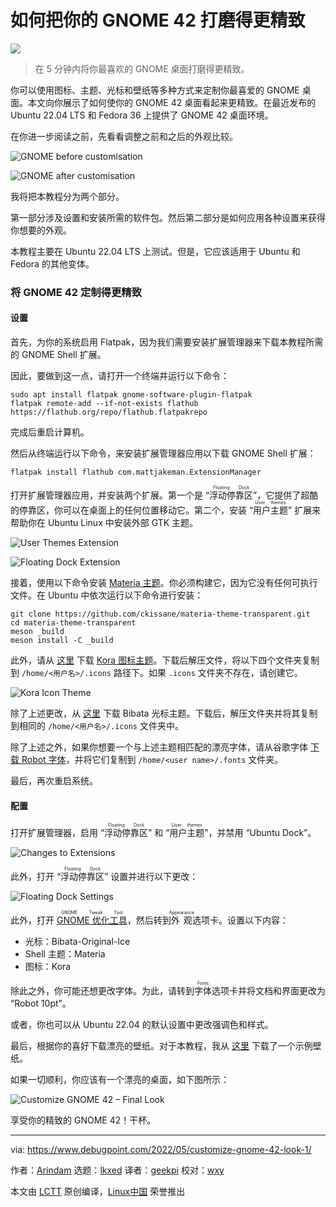 [#]: subject: "Customize GNOME 42 with A Polished Look"
[#]: via: "https://www.debugpoint.com/2022/05/customize-gnome-42-look-1/"
[#]: author: "Arindam https://www.debugpoint.com/author/admin1/"
[#]: collector: "lkxed"
[#]: translator: "geekpi"
[#]: reviewer: "wxy"
[#]: publisher: "wxy"
[#]: url: "https://linux.cn/article-14646-1.html"

如何把你的 GNOME 42 打磨得更精致
======

![](https://img.linux.net.cn/data/attachment/album/202205/28/191525nx791r930j88ra3z.jpg)

> 在 5 分钟内将你最喜欢的 GNOME 桌面打磨得更精致。

你可以使用图标、主题、光标和壁纸等多种方式来定制你最喜爱的 GNOME 桌面。本文向你展示了如何使你的 GNOME 42 桌面看起来更精致。在最近发布的 Ubuntu 22.04 LTS 和 Fedora 36 上提供了 GNOME 42 桌面环境。

在你进一步阅读之前，先看看调整之前和之后的外观比较。

![GNOME before customisation][1]

![GNOME after customisation][2]

我将把本教程分为两个部分。

第一部分涉及设置和安装所需的软件包。然后第二部分是如何应用各种设置来获得你想要的外观。

本教程主要在 Ubuntu 22.04 LTS 上测试。但是，它应该适用于 Ubuntu 和 Fedora 的其他变体。

### 将 GNOME 42 定制得更精致

#### 设置

首先，为你的系统启用 Flatpak，因为我们需要安装扩展管理器来下载本教程所需的 GNOME Shell 扩展。

因此，要做到这一点，请打开一个终端并运行以下命令：

```
sudo apt install flatpak gnome-software-plugin-flatpak
flatpak remote-add --if-not-exists flathub https://flathub.org/repo/flathub.flatpakrepo
```

完成后重启计算机。

然后从终端运行以下命令，来安装扩展管理器应用以下载 GNOME Shell 扩展：

```
flatpak install flathub com.mattjakeman.ExtensionManager
```

打开扩展管理器应用，并安装两个扩展。第一个是 “<ruby>浮动停靠区<rt>Floating Dock</rt></ruby>”，它提供了超酷的停靠区，你可以在桌面上的任何位置移动它。第二个，安装 “<ruby>用户主题<rt>User themes</rt></ruby>” 扩展来帮助你在 Ubuntu Linux 中安装外部 GTK 主题。

![User Themes Extension][3]

![Floating Dock Extension][4]

接着，使用以下命令安装 [Materia 主题][5]。你必须构建它，因为它没有任何可执行文件。在 Ubuntu 中依次运行以下命令进行安装：

```
git clone https://github.com/ckissane/materia-theme-transparent.git
cd materia-theme-transparent
meson _build
meson install -C _build
```

此外，请从 [这里][7] 下载 [Kora 图标主题][6]。下载后解压文件，将以下四个文件夹复制到 `/home/<用户名>/.icons` 路径下。如果 `.icons` 文件夹不存在，请创建它。

![Kora Icon Theme][8]

除了上述更改，从 [这里][9] 下载 Bibata 光标主题。下载后，解压文件夹并将其复制到相同的 `/home/<用户名>/.icons` 文件夹中。

除了上述之外，如果你想要一个与上述主题相匹配的漂亮字体，请从谷歌字体 [下载 Robot 字体][10]，并将它们复制到 `/home/<user name>/.fonts` 文件夹。

最后，再次重启系统。

#### 配置

打开扩展管理器，启用 “<ruby>浮动停靠区<rt>Floating Dock</rt></ruby>” 和 “<ruby>用户主题<rt>User themes</rt></ruby>”，并禁用 “Ubuntu Dock”。

![Changes to Extensions][11]

此外，打开 “<ruby>浮动停靠区<rt>Floating Dock</rt></ruby>” 设置并进行以下更改：

![Floating Dock Settings][12]

此外，打开 <ruby>[GNOME 优化工具][13]<rt>GNOME Tweak Tool</rt></ruby>，然后转到<ruby>外观<rt>Appearance</rt></ruby>选项卡。设置以下内容：

* 光标：Bibata-Original-Ice
* Shell 主题：Materia
* 图标：Kora

除此之外，你可能还想更改字体。为此，请转到<ruby>字体<rt>Fonts</rt></ruby>选项卡并将文档和界面更改为 “Robot 10pt”。

或者，你也可以从 Ubuntu 22.04 的默认设置中更改强调色和样式。

最后，根据你的喜好下载漂亮的壁纸。对于本教程，我从 [这里][14] 下载了一个示例壁纸。

如果一切顺利，你应该有一个漂亮的桌面，如下图所示：

![Customize GNOME 42 – Final Look][15]

享受你的精致的 GNOME 42！干杯。

--------------------------------------------------------------------------------

via: https://www.debugpoint.com/2022/05/customize-gnome-42-look-1/

作者：[Arindam][a]
选题：[lkxed][b]
译者：[geekpi](https://github.com/geekpi)
校对：[wxy](https://github.com/wxy)

本文由 [LCTT](https://github.com/LCTT/TranslateProject) 原创编译，[Linux中国](https://linux.cn/) 荣誉推出

[a]: https://www.debugpoint.com/author/admin1/
[b]: https://github.com/lkxed
[1]: https://i2.wp.com/www.debugpoint.com/wp-content/uploads/2022/05/GNOME-before-customisation.jpg?ssl=1
[2]: https://i0.wp.com/www.debugpoint.com/wp-content/uploads/2022/05/GNOME-after-customisation.jpg?ssl=1
[3]: https://www.debugpoint.com/wp-content/uploads/2022/05/User-Themes-Extension2.jpg
[4]: https://www.debugpoint.com/wp-content/uploads/2022/05/Floating-Doc-Extension.jpg
[5]: https://github.com/ckissane/materia-theme-transparent
[6]: https://github.com/bikass/kora/
[7]: https://github.com/bikass/kora/archive/refs/heads/master.zip
[8]: https://www.debugpoint.com/wp-content/uploads/2022/05/Kora-Icon-Theme.jpg
[9]: https://www.pling.com/p/1197198/
[10]: https://fonts.google.com/specimen/Roboto
[11]: https://www.debugpoint.com/wp-content/uploads/2022/05/Changes-to-Extensions.jpg
[12]: https://www.debugpoint.com/wp-content/uploads/2022/05/Floating-Dock-Settings.jpg
[13]: https://www.debugpoint.com/2018/05/customize-your-ubuntu-desktop-using-gnome-tweak/
[14]: https://www.pexels.com/photo/colorful-blurred-image-6985048/
[15]: https://www.debugpoint.com/wp-content/uploads/2022/05/Customize-GNOME-42-Final-Look.jpg
